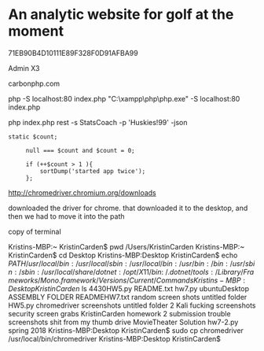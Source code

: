 # An analytic website for golf at the moment

71EB90B4D10111E89F328F0D91AFBA99

Admin X3


 
 carbonphp.com
 
 
php -S localhost:80 index.php
"C:\xampp\php\php.exe" -S localhost:80 index.php


 php index.php rest -s StatsCoach -p 'Huskies!99' -json 
 
    static $count;
 
         null === $count and $count = 0;
 
         if (++$count > 1 ){
             sortDump('started app twice');
         };
         
         
         
  
http://chromedriver.chromium.org/downloads



downloaded the driver for chrome. that downloaded it to the desktop, and then we had to move it into the path 



copy of terminal



Kristins-MBP:~ KristinCarden$ pwd
/Users/KristinCarden
Kristins-MBP:~ KristinCarden$ cd Desktop
Kristins-MBP:Desktop KristinCarden$ echo $PATH 
/usr/local/bin:/usr/local/sbin:/usr/local/bin:/usr/bin:/bin:/usr/sbin:/sbin:/usr/local/share/dotnet:/opt/X11/bin:~/.dotnet/tools:/Library/Frameworks/Mono.framework/Versions/Current/Commands
Kristins-MBP:Desktop KristinCarden$ ls
4430HW5.py					README.txt					hw7.py						ubuntuDesktop
ASSEMBLY FOLDER					READMEHW7.txt					random screen shots				untitled folder
HW5.py						chromedriver					screenshots					untitled folder 2
Kali						fucking screenshots				security screen grabs
KristinCarden					homework 2 submission trouble screenshots	shit from my thumb drive
MovieTheater Solution				hw7-2.py					spring 2018
Kristins-MBP:Desktop KristinCarden$ sudo cp chromedriver /usr/local/bin/chromedriver
Kristins-MBP:Desktop KristinCarden$ 

